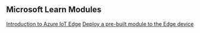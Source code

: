 ## Microsoft Learn Modules  ##

[Introduction to Azure IoT Edge](https://docs.microsoft.com/en-us/learn/modules/introduction-iot-edge/?WT.mc_id=iot-10260-pdecarlo)
[Deploy a pre-built module to the Edge device](https://docs.microsoft.com/en-us/learn/modules/deploy-prebuilt-module-edge-device/?WT.mc_id=iot-10260-pdecarlo)

